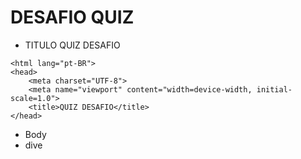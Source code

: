 # DESAFIO QUIZ

- TITULO QUIZ DESAFIO
````
<html lang="pt-BR">
<head>
    <meta charset="UTF-8">
    <meta name="viewport" content="width=device-width, initial-scale=1.0">
    <title>QUIZ DESAFIO</title>
</head>
````

- Body
- dive
````




````
